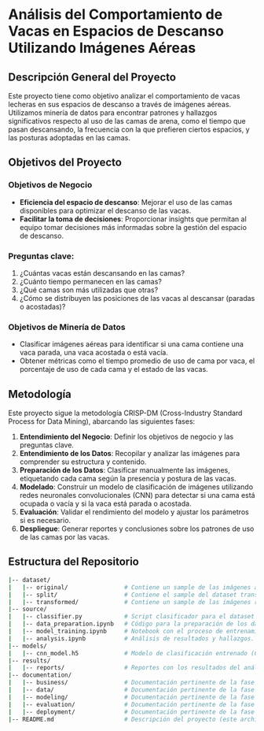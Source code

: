 # Análisis del Comportamiento de Vacas en Espacios de Descanso Utilizando Imágenes Aéreas

## Descripción General del Proyecto

Este proyecto tiene como objetivo analizar el comportamiento de vacas lecheras en sus espacios de descanso a través de imágenes aéreas. Utilizamos minería de datos para encontrar patrones y hallazgos significativos respecto al uso de las camas de arena, como el tiempo que pasan descansando, la frecuencia con la que prefieren ciertos espacios, y las posturas adoptadas en las camas.

## Objetivos del Proyecto

### Objetivos de Negocio
- **Eficiencia del espacio de descanso**: Mejorar el uso de las camas disponibles para optimizar el descanso de las vacas.
- **Facilitar la toma de decisiones**: Proporcionar insights que permitan al equipo tomar decisiones más informadas sobre la gestión del espacio de descanso.
  
### Preguntas clave:
1. ¿Cuántas vacas están descansando en las camas?
2. ¿Cuánto tiempo permanecen en las camas?
3. ¿Qué camas son más utilizadas que otras?
4. ¿Cómo se distribuyen las posiciones de las vacas al descansar (paradas o acostadas)?

### Objetivos de Minería de Datos
- Clasificar imágenes aéreas para identificar si una cama contiene una vaca parada, una vaca acostada o está vacía.
- Obtener métricas como el tiempo promedio de uso de cama por vaca, el porcentaje de uso de cada cama y el estado de las vacas.

## Metodología

Este proyecto sigue la metodología CRISP-DM (Cross-Industry Standard Process for Data Mining), abarcando las siguientes fases:

1. **Entendimiento del Negocio**: Definir los objetivos de negocio y las preguntas clave.
2. **Entendimiento de los Datos**: Recopilar y analizar las imágenes para comprender su estructura y contenido.
3. **Preparación de los Datos**: Clasificar manualmente las imágenes, etiquetando cada cama según la presencia y postura de las vacas.
4. **Modelado**: Construir un modelo de clasificación de imágenes utilizando redes neuronales convolucionales (CNN) para detectar si una cama está ocupada o vacía y si la vaca está parada o acostada.
5. **Evaluación**: Validar el rendimiento del modelo y ajustar los parámetros si es necesario.
6. **Despliegue**: Generar reportes y conclusiones sobre los patrones de uso de las camas por las vacas.

## Estructura del Repositorio

```bash
|-- dataset/
|   |-- original/                # Contiene un sample de las imágenes aéreas (1920x1080 px).
|   |-- split/                   # Contiene el sample del dataset transformado y separado en train, test y validation.
|   |-- transformed/             # Contiene un sample de las imágenes recortadas y clasificadas.
|-- source/
|   |-- classifier.py            # Script clasificador para el dataset original.
|   |-- data_preparation.ipynb   # Código para la preparación de los datos.
|   |-- model_training.ipynb     # Notebook con el proceso de entrenamiento del modelo.
|   |-- analysis.ipynb           # Análisis de resultados y hallazgos.
|-- models/
|   |-- cnn_model.h5             # Modelo de clasificación entrenado (CNN).
|-- results/
|   |-- reports/                 # Reportes con los resultados del análisis.
|-- documentation/
|   |-- business/                # Documentación pertinente de la fase de entendimiento de negocio.
|   |-- data/                    # Documentación pertinente de la fase de entendimiento y preparación de datos.
|   |-- modeling/                # Documentación pertinente de la fase de modelado.
|   |-- evaluation/              # Documentación pertinente de la fase de evaluación.
|   |-- deployment/              # Documentación pertinente de la fase de despliegue.
|-- README.md                    # Descripción del proyecto (este archivo).
